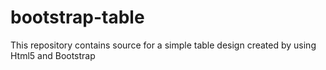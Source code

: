# bootstrap-table
This repository contains source for a simple table design created by using Html5 and Bootstrap

